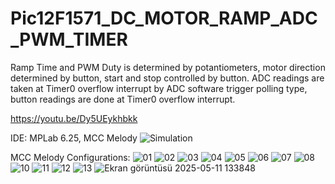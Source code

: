 # Pic12F1571_DC_MOTOR_RAMP_ADC_PWM_TIMER
Ramp Time and PWM Duty is determined by potantiometers, motor direction determined by button, start and stop controlled by button.
ADC readings are taken at Timer0 overflow interrupt by ADC software trigger polling type,
button readings are done at Timer0 overflow interrupt.

https://youtu.be/Dy5UEykhbkk

IDE: MPLab 6.25, MCC Melody
![Simulation](https://github.com/user-attachments/assets/e98b4365-3a87-4627-bdc0-3c10a4ddf9d6)

MCC Melody Configurations:
![01](https://github.com/user-attachments/assets/843cdfd8-b6b3-4947-9dc2-0159a721e6b6)
![02](https://github.com/user-attachments/assets/884325c6-2ba0-42e6-b278-cf7e0dd9db83)
![03](https://github.com/user-attachments/assets/0323f506-7f65-49ec-ab66-00ed67ada6c3)
![04](https://github.com/user-attachments/assets/145da15a-d000-4b2d-9585-86dace11c27b)
![05](https://github.com/user-attachments/assets/b4b664c8-5826-4501-87a1-bdf84ef12745)
![06](https://github.com/user-attachments/assets/33471689-56eb-4392-b1ba-976e3a031584)
![07](https://github.com/user-attachments/assets/83a1bdfb-2f9f-43af-bcda-0b85e82b4b69)
![08](https://github.com/user-attachments/assets/2d685363-2356-4674-bce9-7f9f0621eaf2)
![10](https://github.com/user-attachments/assets/381e99a7-b909-4178-8d54-d93af7e0da90)
![11](https://github.com/user-attachments/assets/d1e25b48-c06b-405b-a90b-34c3b09cff2e)
![12](https://github.com/user-attachments/assets/45b0161f-106c-4119-931c-87524bae9daf)
![13](https://github.com/user-attachments/assets/c3d3bb5b-4d4c-4b1e-b68c-b7103602bfe1)
![Ekran görüntüsü 2025-05-11 133848](https://github.com/user-attachments/assets/035409d7-2a62-439d-948e-98803f7b7cd7)
